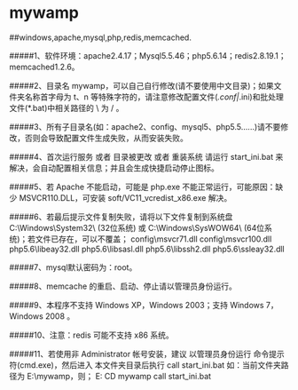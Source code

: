 # mywamp
##windows,apache,mysql,php,redis,memcached.

#####1、软件环境：apache2.4.17；Mysql5.5.46；php5.6.14；redis2.8.19.1；memcached1.2.6。

#####2、目录名 mywamp，可以自己自行修改(请不要使用中文目录)；如果文件夹名称首字母为 t、n 等特殊字符的，请注意修改配置文件(*.conf|*.ini)和批处理文件(*.bat)中相关路径的 \ 为 / 。

#####3、所有子目录名(如：apache2、config、mysql5、php5.5......)请不要修改，否则会导致配置文件生成失败，从而安装失败。

#####4、首次运行服务 或者 目录被更改 或者 重装系统 请运行 start_ini.bat 来解决，会自动配置相关信息；并且会生成快捷启动停止图标。

#####5、若 Apache 不能启动，可能是 php.exe 不能正常运行，可能原因：缺少 MSVCR110.DLL，可安装 soft/VC11_vcredist_x86.exe 解决。

#####6、若最后提示文件复制失败，请将以下文件复制到系统盘 C:\Windows\System32\ (32位系统) 或 C:\Windows\SysWOW64\ (64位系统)；若文件已存在，可以不覆盖；
    config\msvcr71.dll
    config\msvcr100.dll
    php5.6\libeay32.dll
    php5.6\libsasl.dll
    php5.6\libssh2.dll
    php5.6\ssleay32.dll

#####7、mysql默认密码为：root。

#####8、memcache 的重启、启动、停止请以管理员身份运行。

#####9、本程序不支持 Windows XP，Windows 2003；支持 Windows 7，Windows 2008 。

#####10、注意：redis 可能不支持 x86 系统。

#####11、若使用非 Administrator 帐号安装，建议 以管理员身份运行 命令提示符(cmd.exe)，然后进入 本文件夹目录后执行 call start_ini.bat
    如：当前文件夹路径为 E:\mywamp，则；
    E:
    CD mywamp
    call start_ini.bat
